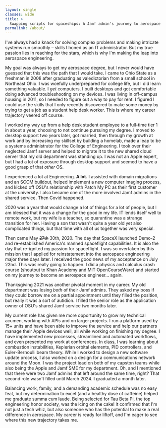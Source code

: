 ```yaml
---
layout: single
classes: wide
title: >
  Swapping scripts for spaceships: A Jamf admin's journey to aerospace
permalink: /about/
---
```


I've always had a knack for solving complex problems and making intricate systems run smoothly – skills I honed as an IT administrator. But my true passion lies in reaching for the stars, which is why I'm making the leap into aerospace engineering.

My goal was always to get my aerospace degree, but I never would have guessed that this was the path that I would take. I came to Ohio State as a freshman in 2008 after graduating as valedictorian from a small school in Northeast Ohio. I was woefully underprepared for college life, but I did learn something valuable. I _get_ computers. I built desktops and got comfortable doing advanced troubleshooting on my devices. I was living in off-campus housing in 2011, so I needed to figure out a way to pay for rent. I figured I could use the skills that I only recently discovered to make some money by trying to get a job as a student help desk worker. This is where my career trajectory veered off course.

I worked my way up from a help desk student employee to a full-time tier 1 in about a year, choosing to not continue pursuing my degree. I moved to desktop support two years later, got married, then through my growth at work and by increasing my skillset by building a homelab, made a leap to be a systems administrator for the College of Engineering. I took over their neglected Jamf server and helped to migrate it to the new shared cloud server that my old department was standing up. I was not an Apple expert, but I had a lot of exposure through desktop support and seemed to have a good grasp of that _other_ OS.

I experienced a lot at Engineering. **A lot.** I assisted with domain migrations and an SCCM buildout, helped implement a new computer imaging process, and kicked off OSU's relationship with Patch My PC as their first customer at the university. I also became one of the more involved Jamf admins in the shared service. Then Covid happened.

2020 was a year that would change a lot of things for a lot of people, but I am blessed that it was a change for the good in my life. IT lends itself well to remote work, but my wife is a teacher, so quarantine was a strange transition for her. Having a son that wasn't quite a year old yet also complicated things, but that time with all of us together was very special.

Then came May ~~27th~~ 30th, 2020. The day that SpaceX launched Demo-2 and re-established America's manned spaceflight capabilities. It is also the day that re-ignited my passion for spaceflight. I was so overtaken by this mission that I applied for reinstatement into the aerospace engineering major three days later. I received the good news of my acceptance on July 22nd. This was really going to happen. I did a physics and calculus crash course (shoutout to Khan Academy and MIT OpenCourseWare) and started on my journey to become an aerospace engineer... again.

Thanksgiving 2021 was another pivotal moment in my career. My old department was losing _both_ of their Jamf admins. They asked my boss if they could borrow me on a partial appointment until they filled the position, but really it was a sort of autidion. I filled the senior role as the application owner of OSU's shared Jamf service two months later.

My current role has given me more opportunity to grow my technical acumen, working with APIs and on larger projects. I run a platform used by 15+ units and have been able to improve the service and help our partners manage their Apple devices well, all while working on finishing my degree. I have implemented new processes, streamlined and automated workflows, and even presented my work at conferences. In class, I was learning about combustion instabilities, Keplerian orbital elements, PID controllers, and Euler-Bernoulli beam theory. While I worked to design a new software update process, I also worked on a design for a communications network around the Moon. I was the project lead on both of my capston teams while also being the Apple and Jamf SME for my department. Oh, and I mentioned that there were two Jamf admins that left around the same time, right? That second role wasn't filled until March 2024. I graduated a month later.

Balancing work, family, and a demanding academic schedule was no easy feat, but my determination to excel (and a healthy dose of caffeine) helped me graduate summa cum laude. Being selected for Tau Beta Pi, the top engineering honor society, was the icing on the cake! It confirmed that I'm not just a tech whiz, but also someone who has the potential to make a real difference in aerospace. My career is ready for liftoff, and I'm eager to see where this new trajectory takes me.
